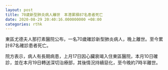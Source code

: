 ```yaml
---
layout: post
title: 70歲新型肺炎病人離世　本港累積87名患者死亡
date: 2020-08-29 20:40:16.000000000 +08:00
categories: rthk
---
```


東區尤德夫人那打素醫院公布，一名70歲確診新型肺炎病人，晚上離世。至今累計87名確診患者死亡。

院方表示，病人有長期病患，上月17日因心臟衰竭入住東區醫院，本月10日確診，並在本月19日轉送深切治療部，其後情況持續惡化，至今晚約7時半離世。
